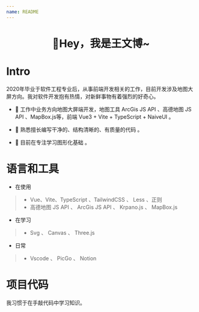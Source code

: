 ```yaml
---
name: README
---
```


<style>

</style>

<h1 style="text-align:center"> 👋Hey，我是王文博~ </h1>

# Intro
2020年毕业于软件工程专业后，从事前端开发相关的工作，目前开发涉及地图大屏方向。我对软件开发抱有热情，对新鲜事物有着强烈的好奇心。

- 🍓 工作中业务方向地图大屏端开发，地图工具 ArcGis JS API 、高德地图 JS API 、MapBox.js等，前端 Vue3 + Vite + TypeScript + NaiveUI 。

- 🍊 熟悉擅长编写干净的、结构清晰的、有质量的代码 。

- 🥝 目前在专注学习图形化基础 。

# 语言和工具
- 在使用
> - Vue、Vite、TypeScript 、TailwindCSS 、 Less 、正则
> - 高德地图 JS API 、 ArcGis JS API 、 Krpano.js 、 MapBox.js
- 在学习
> - Svg 、 Canvas 、 Three.js
- 日常
> - Vscode 、 PicGo 、 Notion

# 项目代码

 我习惯于在手敲代码中学习知识。

<script setup>
  import CardGroup from '../components/CardGroup.vue'
</script>


<CardGroup></CardGroup>
